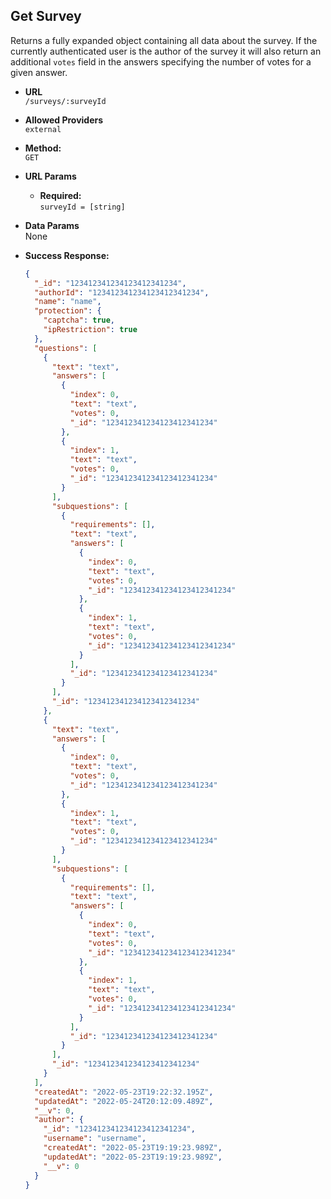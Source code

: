 ## **Get Survey**

Returns a fully expanded object containing all data about the survey.
If the currently authenticated user is the author of the survey it will also return an additional `votes` field in the answers specifying the number of votes for a given answer.

- **URL**  
  `/surveys/:surveyId`

- **Allowed Providers**  
  `external`

- **Method:**  
  `GET`

- **URL Params**

  - **Required:**  
    `surveyId = [string]`

- **Data Params**  
  None

- **Success Response:**
  ```json
  {
    "_id": "123412341234123412341234",
    "authorId": "123412341234123412341234",
    "name": "name",
    "protection": {
      "captcha": true,
      "ipRestriction": true
    },
    "questions": [
      {
        "text": "text",
        "answers": [
          {
            "index": 0,
            "text": "text",
            "votes": 0,
            "_id": "123412341234123412341234"
          },
          {
            "index": 1,
            "text": "text",
            "votes": 0,
            "_id": "123412341234123412341234"
          }
        ],
        "subquestions": [
          {
            "requirements": [],
            "text": "text",
            "answers": [
              {
                "index": 0,
                "text": "text",
                "votes": 0,
                "_id": "123412341234123412341234"
              },
              {
                "index": 1,
                "text": "text",
                "votes": 0,
                "_id": "123412341234123412341234"
              }
            ],
            "_id": "123412341234123412341234"
          }
        ],
        "_id": "123412341234123412341234"
      },
      {
        "text": "text",
        "answers": [
          {
            "index": 0,
            "text": "text",
            "votes": 0,
            "_id": "123412341234123412341234"
          },
          {
            "index": 1,
            "text": "text",
            "votes": 0,
            "_id": "123412341234123412341234"
          }
        ],
        "subquestions": [
          {
            "requirements": [],
            "text": "text",
            "answers": [
              {
                "index": 0,
                "text": "text",
                "votes": 0,
                "_id": "123412341234123412341234"
              },
              {
                "index": 1,
                "text": "text",
                "votes": 0,
                "_id": "123412341234123412341234"
              }
            ],
            "_id": "123412341234123412341234"
          }
        ],
        "_id": "123412341234123412341234"
      }
    ],
    "createdAt": "2022-05-23T19:22:32.195Z",
    "updatedAt": "2022-05-24T20:12:09.489Z",
    "__v": 0,
    "author": {
      "_id": "123412341234123412341234",
      "username": "username",
      "createdAt": "2022-05-23T19:19:23.989Z",
      "updatedAt": "2022-05-23T19:19:23.989Z",
      "__v": 0
    }
  }
  ```
